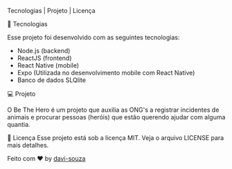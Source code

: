 

Tecnologias   |    Projeto    |   Licença


🚀 Tecnologias

Esse projeto foi desenvolvido com as seguintes tecnologias:

- Node.js (backend)
- ReactJS (frontend)
- React Native (mobile)
- Expo (Utilizada no desenvolvimento mobile com React Native)
- Banco de dados SLQlite


💻 Projeto

O Be The Hero é um projeto que auxilia as ONG's a registrar incidentes de animais e procurar pessoas (heróis) que estão querendo ajudar com alguma quantia.

📝 Licença
Esse projeto está sob a licença MIT. Veja o arquivo LICENSE para mais detalhes.

Feito com ❤️ by [davi-souza](http://https://github.com/davisouzamoya "davi-souza")
